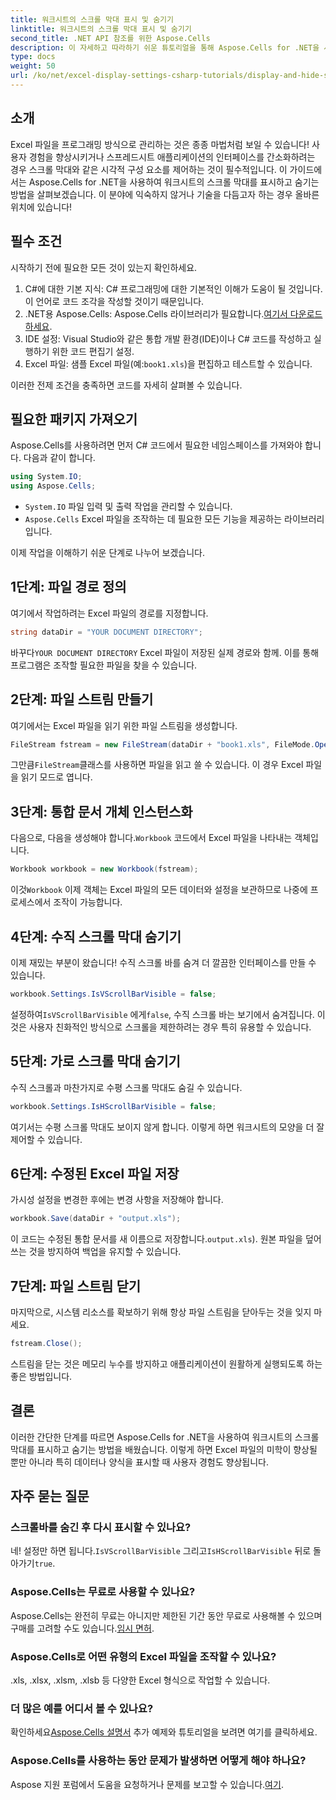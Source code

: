 ```yaml
---
title: 워크시트의 스크롤 막대 표시 및 숨기기
linktitle: 워크시트의 스크롤 막대 표시 및 숨기기
second_title: .NET API 참조를 위한 Aspose.Cells
description: 이 자세하고 따라하기 쉬운 튜토리얼을 통해 Aspose.Cells for .NET을 사용하여 Excel 워크시트에서 스크롤 막대를 표시하고 숨기는 방법을 알아보세요.
type: docs
weight: 50
url: /ko/net/excel-display-settings-csharp-tutorials/display-and-hide-scroll-bars-of-worksheet/
---
```

## 소개

Excel 파일을 프로그래밍 방식으로 관리하는 것은 종종 마법처럼 보일 수 있습니다! 사용자 경험을 향상시키거나 스프레드시트 애플리케이션의 인터페이스를 간소화하려는 경우 스크롤 막대와 같은 시각적 구성 요소를 제어하는 것이 필수적입니다. 이 가이드에서는 Aspose.Cells for .NET을 사용하여 워크시트의 스크롤 막대를 표시하고 숨기는 방법을 살펴보겠습니다. 이 분야에 익숙하지 않거나 기술을 다듬고자 하는 경우 올바른 위치에 있습니다!

## 필수 조건

시작하기 전에 필요한 모든 것이 있는지 확인하세요.

1. C#에 대한 기본 지식: C# 프로그래밍에 대한 기본적인 이해가 도움이 될 것입니다. 이 언어로 코드 조각을 작성할 것이기 때문입니다.
2.  .NET용 Aspose.Cells: Aspose.Cells 라이브러리가 필요합니다.[여기서 다운로드하세요](https://releases.aspose.com/cells/net/).
3. IDE 설정: Visual Studio와 같은 통합 개발 환경(IDE)이나 C# 코드를 작성하고 실행하기 위한 코드 편집기 설정.
4.  Excel 파일: 샘플 Excel 파일(예:`book1.xls`)을 편집하고 테스트할 수 있습니다.

이러한 전제 조건을 충족하면 코드를 자세히 살펴볼 수 있습니다.

## 필요한 패키지 가져오기

Aspose.Cells를 사용하려면 먼저 C# 코드에서 필요한 네임스페이스를 가져와야 합니다. 다음과 같이 합니다.

```csharp
using System.IO;
using Aspose.Cells;
```

- `System.IO` 파일 입력 및 출력 작업을 관리할 수 있습니다.
- `Aspose.Cells` Excel 파일을 조작하는 데 필요한 모든 기능을 제공하는 라이브러리입니다.

이제 작업을 이해하기 쉬운 단계로 나누어 보겠습니다.

## 1단계: 파일 경로 정의

여기에서 작업하려는 Excel 파일의 경로를 지정합니다.


```csharp
string dataDir = "YOUR DOCUMENT DIRECTORY";
```
  
 바꾸다`YOUR DOCUMENT DIRECTORY` Excel 파일이 저장된 실제 경로와 함께. 이를 통해 프로그램은 조작할 필요한 파일을 찾을 수 있습니다.

## 2단계: 파일 스트림 만들기

여기에서는 Excel 파일을 읽기 위한 파일 스트림을 생성합니다.


```csharp
FileStream fstream = new FileStream(dataDir + "book1.xls", FileMode.Open);
```
  
 그만큼`FileStream`클래스를 사용하면 파일을 읽고 쓸 수 있습니다. 이 경우 Excel 파일을 읽기 모드로 엽니다.

## 3단계: 통합 문서 개체 인스턴스화

 다음으로, 다음을 생성해야 합니다.`Workbook` 코드에서 Excel 파일을 나타내는 객체입니다.


```csharp
Workbook workbook = new Workbook(fstream);
```
  
 이것`Workbook` 이제 객체는 Excel 파일의 모든 데이터와 설정을 보관하므로 나중에 프로세스에서 조작이 가능합니다.

## 4단계: 수직 스크롤 막대 숨기기

이제 재밌는 부분이 왔습니다! 수직 스크롤 바를 숨겨 더 깔끔한 인터페이스를 만들 수 있습니다.


```csharp
workbook.Settings.IsVScrollBarVisible = false;
```
  
 설정하여`IsVScrollBarVisible` 에게`false`, 수직 스크롤 바는 보기에서 숨겨집니다. 이것은 사용자 친화적인 방식으로 스크롤을 제한하려는 경우 특히 유용할 수 있습니다.

## 5단계: 가로 스크롤 막대 숨기기

수직 스크롤과 마찬가지로 수평 스크롤 막대도 숨길 수 있습니다.


```csharp
workbook.Settings.IsHScrollBarVisible = false;
```
  
여기서는 수평 스크롤 막대도 보이지 않게 합니다. 이렇게 하면 워크시트의 모양을 더 잘 제어할 수 있습니다.

## 6단계: 수정된 Excel 파일 저장

가시성 설정을 변경한 후에는 변경 사항을 저장해야 합니다. 


```csharp
workbook.Save(dataDir + "output.xls");
```
  
이 코드는 수정된 통합 문서를 새 이름으로 저장합니다.`output.xls`). 원본 파일을 덮어쓰는 것을 방지하여 백업을 유지할 수 있습니다.

## 7단계: 파일 스트림 닫기

마지막으로, 시스템 리소스를 확보하기 위해 항상 파일 스트림을 닫아두는 것을 잊지 마세요.


```csharp
fstream.Close();
```
  
스트림을 닫는 것은 메모리 누수를 방지하고 애플리케이션이 원활하게 실행되도록 하는 좋은 방법입니다.

## 결론

이러한 간단한 단계를 따르면 Aspose.Cells for .NET을 사용하여 워크시트의 스크롤 막대를 표시하고 숨기는 방법을 배웠습니다. 이렇게 하면 Excel 파일의 미학이 향상될 뿐만 아니라 특히 데이터나 양식을 표시할 때 사용자 경험도 향상됩니다. 

## 자주 묻는 질문

### 스크롤바를 숨긴 후 다시 표시할 수 있나요?  
 네! 설정만 하면 됩니다.`IsVScrollBarVisible` 그리고`IsHScrollBarVisible` 뒤로 돌아가기`true`.

### Aspose.Cells는 무료로 사용할 수 있나요?  
 Aspose.Cells는 완전히 무료는 아니지만 제한된 기간 동안 무료로 사용해볼 수 있으며 구매를 고려할 수도 있습니다.[임시 면허](https://purchase.aspose.com/temporary-license/).

### Aspose.Cells로 어떤 유형의 Excel 파일을 조작할 수 있나요?  
.xls, .xlsx, .xlsm, .xlsb 등 다양한 Excel 형식으로 작업할 수 있습니다.

### 더 많은 예를 어디서 볼 수 있나요?  
 확인하세요[Aspose.Cells 설명서](https://reference.aspose.com/cells/net/) 추가 예제와 튜토리얼을 보려면 여기를 클릭하세요.

### Aspose.Cells를 사용하는 동안 문제가 발생하면 어떻게 해야 하나요?  
Aspose 지원 포럼에서 도움을 요청하거나 문제를 보고할 수 있습니다.[여기](https://forum.aspose.com/c/cells/9).